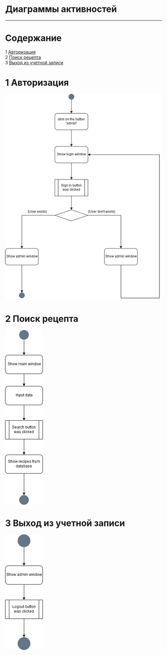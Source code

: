 # Диаграммы активностей
---

# Содержание
1 [Авторизация](#authorization)  
2 [Поиск рецепта](#search)  
3 [Выход из учетной записи](#logout)

<a name="authorization"/>

# 1 Авторизация
![Авторизация](Authorization.png)  

<a name="search"/>

# 2 Поиск рецепта
![Поиск рецепта](Search.png)  

<a name="logout"/>

# 3 Выход из учетной записи
![Выход из учетной записи](Logout.png)
